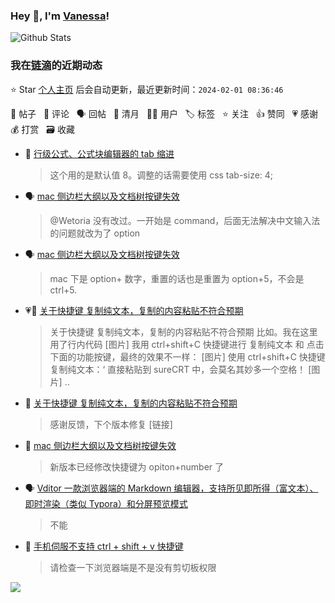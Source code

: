 ### Hey 👋, I'm [Vanessa](http://vanessa.b3log.org/)!

![Github Stats](https://github-readme-stats.vercel.app/api?username=Vanessa219&show_icons=true)

<!--events start -->

### 我在[链滴](https://ld246.com)的近期动态

⭐️ Star [个人主页](https://github.com/Vanessa219/Vanessa219) 后会自动更新，最近更新时间：`2024-02-01 08:36:46`

📝 帖子 &nbsp; 💬 评论 &nbsp; 🗣 回帖 &nbsp; 🌙 清月 &nbsp; 👨‍💻 用户 &nbsp; 🏷️ 标签 &nbsp; ⭐️ 关注 &nbsp; 👍 赞同 &nbsp; 💗 感谢 &nbsp; 💰 打赏 &nbsp; 🗃 收藏

* 💬 [行级公式、公式块编辑器的 tab 缩进](https://ld246.com/article/1702814433219/comment/1706713268156#comments)

  > 这个用的是默认值 8。调整的话需要使用 css tab-size: 4;
* 🗣 [mac 侧边栏大纲以及文档树按键失效](https://ld246.com/article/1706580766161/comment/1706626372792#comments)

  > @Wetoria 没有改过。一开始是 command，后面无法解决中文输入法的问题就改为了 option
* 🗣 [mac 侧边栏大纲以及文档树按键失效](https://ld246.com/article/1706580766161/comment/1706626372792#comments)

  > mac 下是 option+ 数字，重置的话也是重置为 option+5，不会是 ctrl+5.
* 💗📝 [关于快捷键 复制纯文本，复制的内容粘贴不符合预期](https://ld246.com/article/1706532942298)

  > 关于快捷键 复制纯文本，复制的内容粘贴不符合预期 比如。我在这里用了行内代码 [图片] 我用 ctrl+shift+C 快捷键进行 复制纯文本 和 点击下面的功能按键，最终的效果不一样： [图片] 使用 ctrl+shift+C 快捷键 复制纯文本：‘ 直接粘贴到 sureCRT 中，会莫名其妙多一个空格！ [图片]  ..
* 💬 [关于快捷键 复制纯文本，复制的内容粘贴不符合预期](https://ld246.com/article/1706532942298/comment/1706667684944#comments)

  > 感谢反馈，下个版本修复 [链接]
* 💬 [mac 侧边栏大纲以及文档树按键失效](https://ld246.com/article/1706580766161/comment/1706587483137#comments)

  > 新版本已经修改快捷键为 opiton+number 了
* 🗣 [Vditor 一款浏览器端的 Markdown 编辑器，支持所见即所得（富文本）、即时渲染（类似 Typora）和分屏预览模式](https://ld246.com/article/1549638745630/comment/1706581358547#comments)

  > 不能
* 💬 [手机伺服不支持 ctrl + shift + v 快捷键](https://ld246.com/article/1706426121675/comment/1706496223600#comments)

  > 请检查一下浏览器端是不是没有剪切板权限


<!--events end -->

<a title="Hits" target="_blank" href="https://github.com/Vanessa219/Vanessa219"><img src="https://hits.b3log.org/Vanessa219/Vanessa219.svg"></a>
